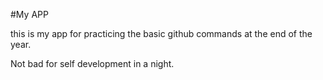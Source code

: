 #My APP

this is my app for practicing the basic github commands at the end of the year.

Not bad for self development in a night.
